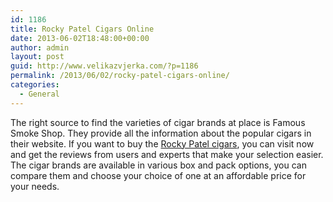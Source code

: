 ```yaml
---
id: 1186
title: Rocky Patel Cigars Online
date: 2013-06-02T18:48:00+00:00
author: admin
layout: post
guid: http://www.velikazvjerka.com/?p=1186
permalink: /2013/06/02/rocky-patel-cigars-online/
categories:
  - General
---
```

The right source to find the varieties of cigar brands at place is Famous Smoke Shop. They provide all the information about the popular cigars in their website. If you want to buy the [Rocky Patel cigars](http://www.famous-smoke.com/brand/rocky+patel+vintage+1992+cigars), you can visit now and get the reviews from users and experts that make your selection easier. The cigar brands are available in various box and pack options, you can compare them and choose your choice of one at an affordable price for your needs.